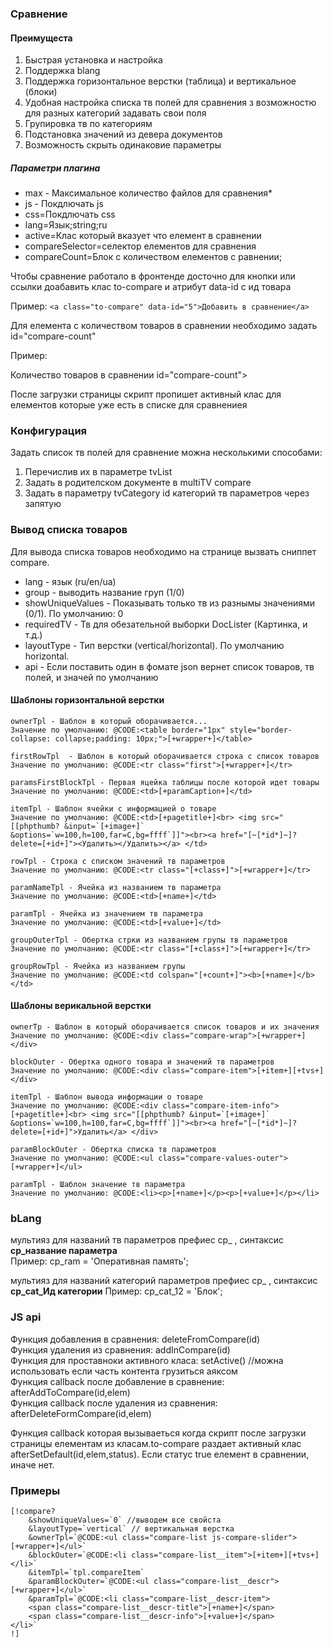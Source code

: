 ### Сравнение


#### Преимущеста

1. Быстрая установка и настройка
2. Поддержка blang
3. Поддержка горизонтальное верстки (таблица) и вертикальное (блоки)
4. Удобная настройка списка тв полей для сравнения з возможностю для разных категорий задавать свои поля
5. Групировка тв по категориям
6. Подстановка значений из девера документов
7. Возможность  скрыть одинаковие параметры

##### Параметри плагина

* max - Максимальное количество файлов для сравнения* 
* js - Покдлючать js
* css=Покдлючать css
* lang=Язык;string;ru
* active=Клас который вказует что елемент в сравнении
* compareSelector=селектор елементов для сравнения
* compareCount=Блок с количеством елементов с равнении;


 

Чтобы сравнение работало в фронтенде досточно для кнопки или ссылки доабавить клас to-compare и
атрибут data-id с ид товара

Пример: ```<a class="to-compare" data-id="5">Добавить в сравнение</a>```

Для елемента с количеством товаров в сравнении необходимо задать id="compare-count"

Пример: <div>Количество товаров в сравнении <span> id="compare-count"></span></div> 

После загрузки страницы скрипт пропишет активный клас для елементов которые уже есть в списке для сравнениея

### Конфигурация
Задать список тв полей для сравнение можна несколькими способами:
1. Перечислив их в параметре tvList
2. Задать в родителском документе в multiTV compare
3. Задать в параметру tvCategory id категорий тв параметров через запятую



### Вывод списка товаров
Для вывода списка товаров необходимо на странице вызвать сниппет compare.

* lang - язык (ru/en/ua)
* group - выводить название груп  (1/0)
* showUniqueValues - Показывать только тв из разнымы значениями (0/1). По умолчанию: 0 
* requiredTV - Тв для обезательной выборки DocLister (Картинка, и т.д.)
* layoutType - Тип верстки (vertical/horizontal). По умолчанию horizontal.
* api - Если поставить один в фомате json вернет список товаров, тв полей, и значей по умолчанию

#### Шаблоны горизонтальной верстки

    ownerTpl - Шаблон в который оборачивается...  
    Значение по умолчанию: @CODE:<table border="1px" style="border-collapse: collapse;padding: 10px;">[+wrapper+]</table>

    firstRowTpl  - Шаблон в который оборачивается строка с список товаров  
    Значение по умолчанию: @CODE:<tr class="first">[+wrapper+]</tr>

    paramsFirstBlockTpl - Первая яцейка таблицы после которой идет товары
    Значение по умолчанию: @CODE:<td>[+paramCaption+]</td>
    
    itemTpl - Шаблон ячейки с информацией о товаре  
    Значение по умолчанию: @CODE:<td>[+pagetitle+]<br> <img src="[[phpthumb? &input=`[+image+]` &options=`w=100,h=100,far=C,bg=ffff`]]"><br><a href="[~[*id*]~]?delete=[+id+]"><Удалить></Удалить></a> </td>
    
    rowTpl - Строка с списком значений тв параметров  
    Значение по умолчанию: @CODE:<tr class="[+class+]">[+wrapper+]</tr>
    
    paramNameTpl - Ячейка из названием тв параметра  
    Значение по умолчанию: @CODE:<td>[+name+]</td>
    
    paramTpl - Ячейка из значением тв параметра  
    Значение по умолчанию: @CODE:<td>[+value+]</td>

    groupOuterTpl - Обертка стрки из названием групы тв параметров  
    Значение по умолчанию: @CODE:<tr class="[+class+]">[+wrapper+]</tr>
    
    groupRowTpl - Ячейка из названием групы  
    Значение по умолчанию: @CODE:<td colspan="[+count+]"><b>[+name+]</b></td>

#### Шаблоны верикальной верстки

    ownerTp - Шаблон в который оборачивается список товаров и их значения
    Значение по умолчанию: @CODE:<div class="compare-wrap">[+wrapper+]</div>
    
    blockOuter - Обертка одного товара и значений тв параметров
    Значение по умолчанию: @CODE:<div class="compare-item">[+item+][+tvs+]</div>
    
    itemTpl - Шаблон вывода информации о товаре
    Значение по умолчанию: @CODE:<div class="compare-item-info">[+pagetitle+]<br> <img src="[[phpthumb? &input=`[+image+]` &options=`w=100,h=100,far=C,bg=ffff`]]"><br><a href="[~[*id*]~]?delete=[+id+]">Удалить</a> </div>
    
    paramBlockOuter - Обертка списка тв параметров
    Значение по умолчанию: @CODE:<ul class="compare-values-outer">[+wrapper+]</ul>
    
    paramTpl - Шаблон значение тв параметра
    Значение по умолчанию: @CODE:<li><p>[+name+]</p><p>[+value+]</p></li>



### bLang
мультияз для названий тв параметров префиес cp_ , синтаксис __cp_название параметра__  
Пример: cp_ram = 'Оперативная память';
    
мультияз для названий категорий параметров префиес cp_ , синтаксис __cp_cat_Ид категории__
Пример: cp_cat_12 = 'Блок';



### JS api
Функция добавления в сравнения: deleteFromCompare(id)  
Функция удаления из сравнения: addInCompare(id)  
Функция для проставноки активного класа: setActive()  //можна использовать если часть контента грузиться аяксом  
Функция callback после добавление в сравнение: afterAddToCompare(id,elem)  
Функция callback после удаления из сравнения: afterDeleteFormCompare(id,elem)  

Функция callback которая вызываеться когда скрипт после загрузки страницы елементам из класам.to-compare раздает
активный клас   afterSetDefault(id,elem,status). Если статус true елемент в сравнении, иначе нет.


### Примеры

    [!compare?
        &showUniqueValues=`0` //выводем все свойста
        &layoutType=`vertical` // вертикальная верстка
        &ownerTpl=`@CODE:<ul class="compare-list js-compare-slider">[+wrapper+]</ul>`
        &blockOuter=`@CODE:<li class="compare-list__item">[+item+][+tvs+]</li>`
        &itemTpl=`tpl.compareItem`
        &paramBlockOuter=`@CODE:<ul class="compare-list__descr">[+wrapper+]</ul>`
        &paramTpl=`@CODE:<li class="compare-list__descr-item">
        <span class="compare-list__descr-title">[+name+]</span>
        <span class="compare-list__descr-info">[+value+]</span>
    </li>`
    !]